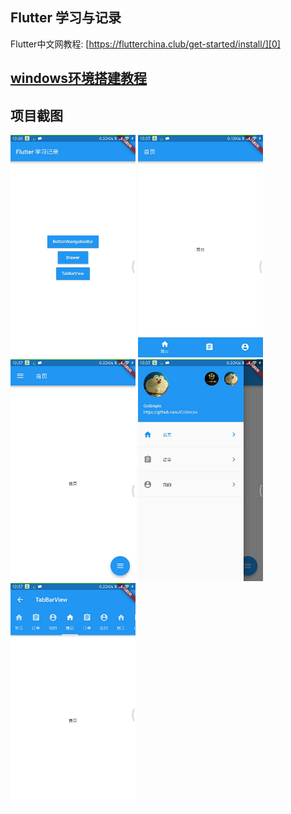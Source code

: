 ## Flutter 学习与记录

Flutter中文网教程: [https://flutterchina.club/get-started/install/][0]

## [windows环境搭建教程][1]

## 项目截图

<img src="https://github.com/CcSimple/FlutterDemo/blob/master/screenshot/1.png" width="200">
<img src="https://github.com/CcSimple/FlutterDemo/blob/master/screenshot/2.png" width="200">
<img src="https://github.com/CcSimple/FlutterDemo/blob/master/screenshot/3.png" width="200">
<img src="https://github.com/CcSimple/FlutterDemo/blob/master/screenshot/4.png" width="200">
<img src="https://github.com/CcSimple/FlutterDemo/blob/master/screenshot/5.png" width="200">

[0]: https://flutterchina.club/get-started/install/
[1]: https://github.com/CcSimple/FlutterDemo/blob/master/README-BUILD.md